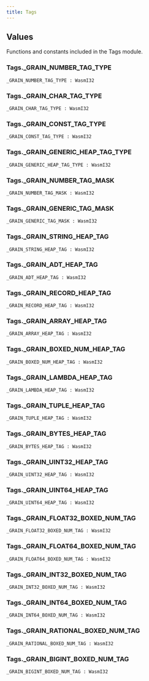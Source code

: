 ```yaml
---
title: Tags
---
```


## Values

Functions and constants included in the Tags module.

### Tags.**_GRAIN_NUMBER_TAG_TYPE**

```grain
_GRAIN_NUMBER_TAG_TYPE : WasmI32
```

### Tags.**_GRAIN_CHAR_TAG_TYPE**

```grain
_GRAIN_CHAR_TAG_TYPE : WasmI32
```

### Tags.**_GRAIN_CONST_TAG_TYPE**

```grain
_GRAIN_CONST_TAG_TYPE : WasmI32
```

### Tags.**_GRAIN_GENERIC_HEAP_TAG_TYPE**

```grain
_GRAIN_GENERIC_HEAP_TAG_TYPE : WasmI32
```

### Tags.**_GRAIN_NUMBER_TAG_MASK**

```grain
_GRAIN_NUMBER_TAG_MASK : WasmI32
```

### Tags.**_GRAIN_GENERIC_TAG_MASK**

```grain
_GRAIN_GENERIC_TAG_MASK : WasmI32
```

### Tags.**_GRAIN_STRING_HEAP_TAG**

```grain
_GRAIN_STRING_HEAP_TAG : WasmI32
```

### Tags.**_GRAIN_ADT_HEAP_TAG**

```grain
_GRAIN_ADT_HEAP_TAG : WasmI32
```

### Tags.**_GRAIN_RECORD_HEAP_TAG**

```grain
_GRAIN_RECORD_HEAP_TAG : WasmI32
```

### Tags.**_GRAIN_ARRAY_HEAP_TAG**

```grain
_GRAIN_ARRAY_HEAP_TAG : WasmI32
```

### Tags.**_GRAIN_BOXED_NUM_HEAP_TAG**

```grain
_GRAIN_BOXED_NUM_HEAP_TAG : WasmI32
```

### Tags.**_GRAIN_LAMBDA_HEAP_TAG**

```grain
_GRAIN_LAMBDA_HEAP_TAG : WasmI32
```

### Tags.**_GRAIN_TUPLE_HEAP_TAG**

```grain
_GRAIN_TUPLE_HEAP_TAG : WasmI32
```

### Tags.**_GRAIN_BYTES_HEAP_TAG**

```grain
_GRAIN_BYTES_HEAP_TAG : WasmI32
```

### Tags.**_GRAIN_UINT32_HEAP_TAG**

```grain
_GRAIN_UINT32_HEAP_TAG : WasmI32
```

### Tags.**_GRAIN_UINT64_HEAP_TAG**

```grain
_GRAIN_UINT64_HEAP_TAG : WasmI32
```

### Tags.**_GRAIN_FLOAT32_BOXED_NUM_TAG**

```grain
_GRAIN_FLOAT32_BOXED_NUM_TAG : WasmI32
```

### Tags.**_GRAIN_FLOAT64_BOXED_NUM_TAG**

```grain
_GRAIN_FLOAT64_BOXED_NUM_TAG : WasmI32
```

### Tags.**_GRAIN_INT32_BOXED_NUM_TAG**

```grain
_GRAIN_INT32_BOXED_NUM_TAG : WasmI32
```

### Tags.**_GRAIN_INT64_BOXED_NUM_TAG**

```grain
_GRAIN_INT64_BOXED_NUM_TAG : WasmI32
```

### Tags.**_GRAIN_RATIONAL_BOXED_NUM_TAG**

```grain
_GRAIN_RATIONAL_BOXED_NUM_TAG : WasmI32
```

### Tags.**_GRAIN_BIGINT_BOXED_NUM_TAG**

```grain
_GRAIN_BIGINT_BOXED_NUM_TAG : WasmI32
```

